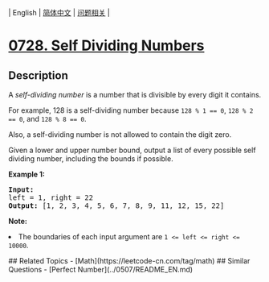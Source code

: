 
| English | [简体中文](README.md) | [问题相关](QUESTION.md) |
# [0728. Self Dividing Numbers](https://leetcode-cn.com/problems/self-dividing-numbers/)
## Description
<p>
A <i>self-dividing number</i> is a number that is divisible by every digit it contains.
</p><p>
For example, 128 is a self-dividing number because <code>128 % 1 == 0</code>, <code>128 % 2 == 0</code>, and <code>128 % 8 == 0</code>.
</p><p>
Also, a self-dividing number is not allowed to contain the digit zero.
</p><p>
Given a lower and upper number bound, output a list of every possible self dividing number, including the bounds if possible.
</p>
<p><b>Example 1:</b><br />
<pre>
<b>Input:</b> 
left = 1, right = 22
<b>Output:</b> [1, 2, 3, 4, 5, 6, 7, 8, 9, 11, 12, 15, 22]
</pre>
</p>

<p><b>Note:</b>
<li>The boundaries of each input argument are <code>1 <= left <= right <= 10000</code>.</li>
</p>
## Related Topics
- [Math](https://leetcode-cn.com/tag/math)
## Similar Questions
- [Perfect Number](../0507/README_EN.md)
